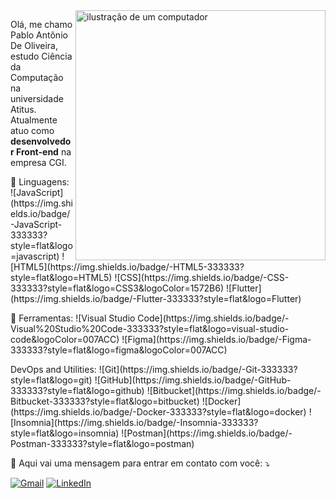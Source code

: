 <img src="https://raw.githubusercontent.com/MicaelliMedeiros/micaellimedeiros/master/image/computer-illustration.png" alt="ilustração de um computador" min-width="400px" max-width="400px" width="400px" align="right">

<p align="left"> 
  Olá, me chamo Pablo Antônio De Oliveira, estudo Ciência da Computação na universidade Atitus.<br>
  Atualmente atuo como <strong>desenvolvedor Front-end</strong> na empresa CGI.
</p>

<p align="left">
  🦄 Linguagens: ![JavaScript](https://img.shields.io/badge/-JavaScript-333333?style=flat&logo=javascript)
                  ![HTML5](https://img.shields.io/badge/-HTML5-333333?style=flat&logo=HTML5)
                  ![CSS](https://img.shields.io/badge/-CSS-333333?style=flat&logo=CSS3&logoColor=1572B6)
                  ![Flutter](https://img.shields.io/badge/-Flutter-333333?style=flat&logo=Flutter)
</p>

<p align="left">
  💼 Ferramentas: ![Visual Studio Code](https://img.shields.io/badge/-Visual%20Studio%20Code-333333?style=flat&logo=visual-studio-code&logoColor=007ACC)
                   ![Figma](https://img.shields.io/badge/-Figma-333333?style=flat&logo=figma&logoColor=007ACC)
</p>

<p align="left">
  DevOps and Utilities: ![Git](https://img.shields.io/badge/-Git-333333?style=flat&logo=git)
                        ![GitHub](https://img.shields.io/badge/-GitHub-333333?style=flat&logo=github)
                        ![Bitbucket](https://img.shields.io/badge/-Bitbucket-333333?style=flat&logo=bitbucket)
                        ![Docker](https://img.shields.io/badge/-Docker-333333?style=flat&logo=docker)
                        ![Insomnia](https://img.shields.io/badge/-Insomnia-333333?style=flat&logo=insomnia)
                        ![Postman](https://img.shields.io/badge/-Postman-333333?style=flat&logo=postman)
</p

<p align="left">
  💌 Aqui vai uma mensagem para entrar em contato com você: ⤵️
</p>

<p align="left">
  <a href="#" title="Gmail">
  <img src="https://img.shields.io/badge/-Gmail-FF0000?style=flat-square&labelColor=FF0000&logo=gmail&logoColor=white&link=uskzin66321@gmail.com" alt="Gmail"/></a>
  <a href="#" title="LinkedIn">
  <img src="https://img.shields.io/badge/-Linkedin-0e76a8?style=flat-square&logo=Linkedin&logoColor=white&link= www.linkedin.com/in/pablo-antônio-de-oliveira-31024422b" alt="LinkedIn"/></a>
</p>









